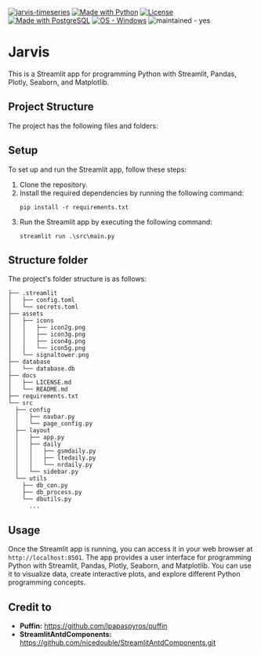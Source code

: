 [![jarvis-timeseries](https://img.shields.io/static/v1?label=&message=Jarvis&color=blue&logo=github)](https://github.com/daiyabarus/jarvis-timeseries "Go to GitHub repo")
[![Made with Python](https://img.shields.io/badge/Python->=3.12-blue?logo=python&logoColor=white)](https://python.org "Go to Python homepage")
[![License](https://img.shields.io/badge/License-MIT-blue)](#license)
[![Made with PostgreSQL](https://img.shields.io/badge/PostgreSQL-13-blue?logo=postgresql&logoColor=white)](https://www.postgresql.org/ "Go to PostgresSQL homepage")
[![OS - Windows](https://img.shields.io/badge/OS-Windows-blue?logo=windows&logoColor=white)](https://www.microsoft.com/ "Go to Microsoft homepage")
![maintained - yes](https://img.shields.io/badge/maintained-yes-blue)

# Jarvis

This is a Streamlit app for programming Python with Streamlit, Pandas, Plotly, Seaborn, and Matplotlib.

## Project Structure

The project has the following files and folders:

## Setup

To set up and run the Streamlit app, follow these steps:

1. Clone the repository.
2. Install the required dependencies by running the following command:
   ```
   pip install -r requirements.txt
   ```
3. Run the Streamlit app by executing the following command:
   ```
   streamlit run .\src\main.py
   ```
## Structure folder
The project's folder structure is as follows:

```
├── .streamlit
│   ├── config.toml
│   └── secrets.toml
├── assets
│   ├── icons
│   │   ├── icon2g.png
│   │   ├── icon3g.png
│   │   ├── icon4g.png
│   │   └── icon5g.png
│   └── signaltower.png
├── database
│   └── database.db
├── docs
│   ├── LICENSE.md
│   └── README.md
├── requirements.txt
└── src
  ├── config
  │   ├── navbar.py
  │   └── page_config.py
  ├── layout
  │   ├── app.py
  │   ├── daily
  │   │   ├── gsmdaily.py
  │   │   ├── ltedaily.py
  │   │   └── nrdaily.py
  │   └── sidebar.py
  └── utils
    ├── db_con.py
    ├── db_process.py
    └── dbutils.py
      ...
```




## Usage

Once the Streamlit app is running, you can access it in your web browser at `http://localhost:8501`. The app provides a user interface for programming Python with Streamlit, Pandas, Plotly, Seaborn, and Matplotlib. You can use it to visualize data, create interactive plots, and explore different Python programming concepts.

## Credit to
- **Puffin:** https://github.com/lpapaspyros/puffin
- **StreamlitAntdComponents:** https://github.com/nicedouble/StreamlitAntdComponents.git
